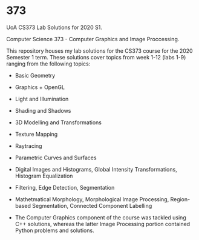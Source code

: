 # 373
UoA CS373 Lab Solutions for 2020 S1.

Computer Science 373 - Computer Graphics and Image Proccessing.

This repository houses my lab solutions for the CS373 course for the 2020 Semester 1 term.
These solutions cover topics from week 1-12 (labs 1-9) ranging from the following topics:
* Basic Geometry 
* Graphics + OpenGL
* Light and Illumination
* Shading and Shadows
* 3D Modelling and Transformations
* Texture Mapping
* Raytracing
* Parametric Curves and Surfaces
* Digital Images and Histograms, Global Intensity Transformations, Histogram Equalization
* Filtering, Edge Detection, Segmentation
* Mathetmatical Morphology, Morphological Image Processing, Region-based Segmentation, Connected Component Labelling

* The Computer Graphics component of the course was tackled using C++ solutions, whereas the latter Image Processing portion contained Python problems and solutions.

